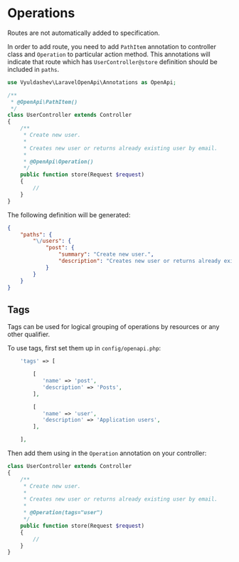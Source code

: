 # Operations

Routes are not automatically added to specification.

In order to add route, you need to add `PathItem` annotation to controller class and `Operation` to particular action method.
This annotations will indicate that route which has `UserController@store` definition should be included in `paths`.

```php
use Vyuldashev\LaravelOpenApi\Annotations as OpenApi;

/**
 * @OpenApi\PathItem()
 */
class UserController extends Controller
{
    /**
     * Create new user.
     *
     * Creates new user or returns already existing user by email.
     *
     * @OpenApi\Operation()
     */
    public function store(Request $request)
    {
        //
    }
}
```

The following definition will be generated:

```json
{
    "paths": {
        "\/users": {
            "post": {
                "summary": "Create new user.",
                "description": "Creates new user or returns already existing user by email."
            }
        }
    }
}
```

## Tags

Tags can be used for logical grouping of operations by resources or any other qualifier.

To use tags, first set them up in `config/openapi.php`:

```php
    'tags' => [

        [
           'name' => 'post',
           'description' => 'Posts',
        ],

        [
           'name' => 'user',
           'description' => 'Application users',
        ],

    ],
```

Then add them using in the `Operation` annotation on your controller:

```php
class UserController extends Controller
{
    /**
     * Create new user.
     *
     * Creates new user or returns already existing user by email.
     *
     * @Operation(tags="user")
     */
    public function store(Request $request)
    {
        //
    }
}
```
